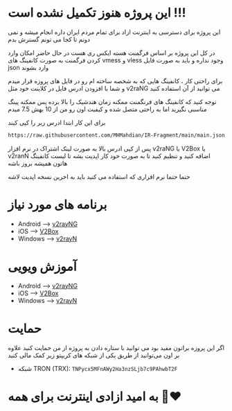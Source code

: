 # این پروژه هنوز تکمیل نشده است !!!

این پروژه برای دسترسی به اینترنت ازاد برای تمام مردم ایران داره انجام میشه و نمی دونم تا کجا می تونم گسترش بدم 

در کل این پروژه بر اساس فرگمنت هسته ایکس ری هست در حال حاضر امکان وارد کردن فرگمنت به صورت کانفینگ های vmess و vless وجود نداره و باید به صورت فایل json وارد بشوند

برای راحتی کار ، کانفینگ هایی که به شخصه ساخته ام رو در فایل های پروزه قرار میدم و شما با افزودن ادرس فایل در کلاینت خود مثل v2raNG می توانید از آن استفاده کنید

توجه کنید که کانفینگ های فرنگمنت ممکنه زمان هندشیک را بالا برده پس ممکنه پینگ مناسبی نگیرید اما به راحتی متصل شده و کیفیت اون رو من از 10 بهش 7.5 میدم

برای این کار ابتدا ادرس زیر را کپی کیند



```bash
https://raw.githubusercontent.com/MHMahdian/IR-Fragment/main/main.json
```

پس از کپی ادرس بالا به صورت لینک اشتراک در نرم افزار v2raNG یا V2Box یا v2ranN اضافه کنید و تنظیم کنید تا به صورت خود کار اپدیت بشه تا لیست کانفینگ هاتون همیشه بروز باشه

حتما حتما نرم افزاری که استفاده می کنید باید به اخرین نسخه اپدیت لاشه



# برنامه های مورد نیاز
- Android --> [v2rayNG](https://github.com/2dust/v2rayNG/releases/download/1.8.15/v2rayNG_1.8.15.apk)
- iOS --> [V2Box](https://apps.apple.com/us/app/v2box-v2ray-client/id6446814690)
- Windows --> [v2rayN](https://github.com/2dust/v2rayN/releases/download/6.33/v2rayN-With-Core.zip)

# آموزش ویویی
- Android --> [v2rayNG](google.com)
- iOS --> [V2Box](google.com)
- Windows --> [v2rayN](google.com)
# حمایت
اگر این پروزه براتون مفید بود می توانید با ستاره دادن به پروژه از من حمایت کنید علاوه بر اون می‌توانید از طریق یکی از شبکه های کریپتو زیر کمک مالی کنید

- شبکه TRON (TRX): `TNPycx5MFnAWy2Ha3nzSLjb7c9PAhwbT2F`

 
# به امید ازادی اینترنت برای همه ❤️‍🔥
